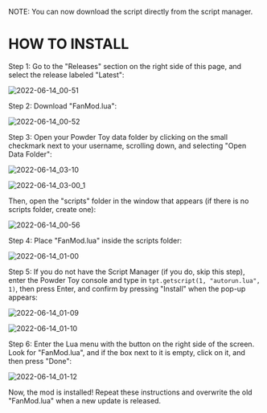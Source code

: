 NOTE: You can now download the script directly from the script manager.

# HOW TO INSTALL

Step 1: Go to the "Releases" section on the right side of this page, and select the release labeled "Latest":

![2022-06-14_00-51](https://user-images.githubusercontent.com/59275598/173496042-b9613314-e90a-4a8d-b9da-8aab34cf2086.png)

Step 2: Download "FanMod.lua":

![2022-06-14_00-52](https://user-images.githubusercontent.com/59275598/173496096-ebf46f65-e753-4704-ae3e-42a082d8f778.png)

Step 3: Open your Powder Toy data folder by clicking on the small checkmark next to your username, scrolling down, and selecting "Open Data Folder":

![2022-06-14_03-10](https://user-images.githubusercontent.com/59275598/173515890-e3d06cd0-ef62-4852-90eb-46a32a8afdae.png)

![2022-06-14_03-00_1](https://user-images.githubusercontent.com/59275598/173514162-c1f23c40-318c-4ce8-add8-21026ecee388.png)

Then, open the "scripts" folder in the window that appears (if there is no scripts folder, create one):

![2022-06-14_00-56](https://user-images.githubusercontent.com/59275598/173497079-ce753ac7-bd55-47f7-99d8-d4dc6000821a.png)

Step 4: Place "FanMod.lua" inside the scripts folder:

![2022-06-14_01-00](https://user-images.githubusercontent.com/59275598/173497145-f2d7192a-a97f-4c39-bf8a-1a0589b6cba1.png)

Step 5: If you do not have the Script Manager (if you do, skip this step), enter the Powder Toy console and type in `tpt.getscript(1, "autorun.lua", 1)`, then press Enter, and confirm by pressing "Install" when the pop-up appears:

![2022-06-14_01-09](https://user-images.githubusercontent.com/59275598/173498034-3a84cb06-201e-4c63-a969-cd5825647e39.png)

![2022-06-14_01-10](https://user-images.githubusercontent.com/59275598/173498059-788593d0-b489-4ec3-b323-368236dab7e6.png)

Step 6: Enter the Lua menu with the button on the right side of the screen. Look for "FanMod.lua", and if the box next to it is empty, click on it, and then press "Done":

![2022-06-14_01-12](https://user-images.githubusercontent.com/59275598/173498412-dbdfdb0e-b42d-4327-bad7-41bf2e94a459.png)

Now, the mod is installed! Repeat these instructions and overwrite the old "FanMod.lua" when a new update is released.
